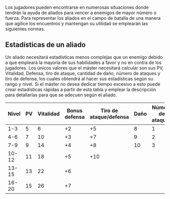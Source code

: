 Los jugadores pueden encontrarse en numerosas situaciones donde tendrán la ayuda de aliados para vencer a enemigos de mayor número o fuerza. Para representar los aliados en el campo de batalla de una manera que agilice los encuentros y mantengan su utilidad se emplearán las siguientes normas. 

## Estadísticas de un aliado

Un aliado necesitará estadísticas menos complejas que un enemigo debido a que empleará la mayoría de sus habilidades a favor y no en contra de los jugadores. Los únicos valores que el máster necesitará calcular son sus PV, Vitalidad, Defensa, tiro de ataque, cantidad de daño, número de ataques y tiro de defensa, los cuales obtendrá al hacer sus estadísticas según su rango y nivel. Si el máster no desea dedicar tiempo excesivo a esto puede crear estadísticas rápidas a partir de esta tabla y emplear la descripción para detallarlas para que se adecuen según el aliado.

| Nivel | PV   | Vitalidad | Bonus defensa | Tiro de ataque/defensa | Daño | Número de ataques |
| ----- | ---- | --------- | ------------- | ---------------------- | ---- | ----------------- |
| 1-3   | 5    | 6         | +2            | +5                     | 8    | 1                 |
| 4-6   | 7    | 10        | +3            | +7                     | 9    | 2                 |
| 7-9   | 9    | 14        | +4            | +8                     | 10   | 3                 |
| 10-12 | 11   | 18        | +5            | +10                    |      |                   |
| 13-15 | 13   | 22        | +6            |                        |      |                   |
| 16-20 | 15   | 26        | +7            |                        |      |                   |





